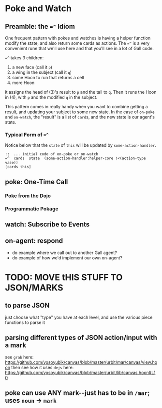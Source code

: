 # Poke and Watch

## Preamble: the `=^` Idiom
One frequent pattern with pokes and watches is having a helper function modify the state, and also return some cards as actions. The `=^` is a very convenient rune that we'll use here and that you'll see in a lot of Gall code.

`=^` takes 3 children:
1. a new face (call it `p`)
2. a wing in the subject (call it `q`)
3. some Hoon to run that returns a cell
4. more Hoon

it assigns the head of (3)'s result to `p` and the tail to `q`. Then it runs the Hoon in (4), with `p` and the modified `q` in the subject.

This pattern comes in really handy when you want to combine getting a result, and updating your subject to some new state. In the case of `on-poke` and `on-watch`, the "result" is a list of `card`s, and the new state is our agent's state.

### Typical Form of `=^`
Notice below that the `state` of `this` will be updated by `some-action-handler`.
```
::  ... initial code of on-poke or on-watch
=^  cards  state  (some-action-handler:helper-core !<(action-type vase))
[cards this]
```

## poke: One-Time Call

### Poke from the Dojo

### Programmatic Pokage

## watch: Subscribe to Events

## on-agent: respond
* do example where we call out to another Gall agent?
* do example of how we'd implement our own on-agent?

# TODO: MOVE tHIS STUFF TO JSON/MARKS
## to parse JSON
just choose what "type" you have at each level, and use the various piece functions to parse it

## parsing different types of JSON action/input with a mark
see `grab` here:
https://github.com/yosoyubik/canvas/blob/master/urbit/mar/canvas/view.hoon
then see how it uses `dejs` here:
https://github.com/yosoyubik/canvas/blob/master/urbit/lib/canvas.hoon#L10

## poke can use ANY mark--just has to be in `/mar`; uses `noun` -> `mark`

